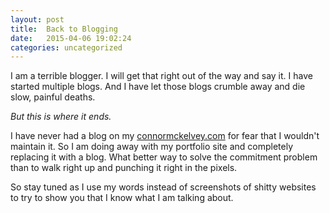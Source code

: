 ```yaml
---
layout: post
title:  Back to Blogging
date:   2015-04-06 19:02:24
categories: uncategorized
---
```


I am a terrible blogger. I will get that right out of the way and say it. I have started multiple blogs. And I have let those blogs crumble away and die slow, painful deaths. 

_But this is where it ends._

I have never had a blog on my [connormckelvey.com](http://connormckelvey.com) for fear that I wouldn't maintain it. So I am doing away with my portfolio site and completely replacing it with a blog. What better way to solve the commitment problem than to walk right up and punching it right in the pixels.

So stay tuned as I use my words instead of screenshots of shitty websites to try to show you that I know what I am talking about. 